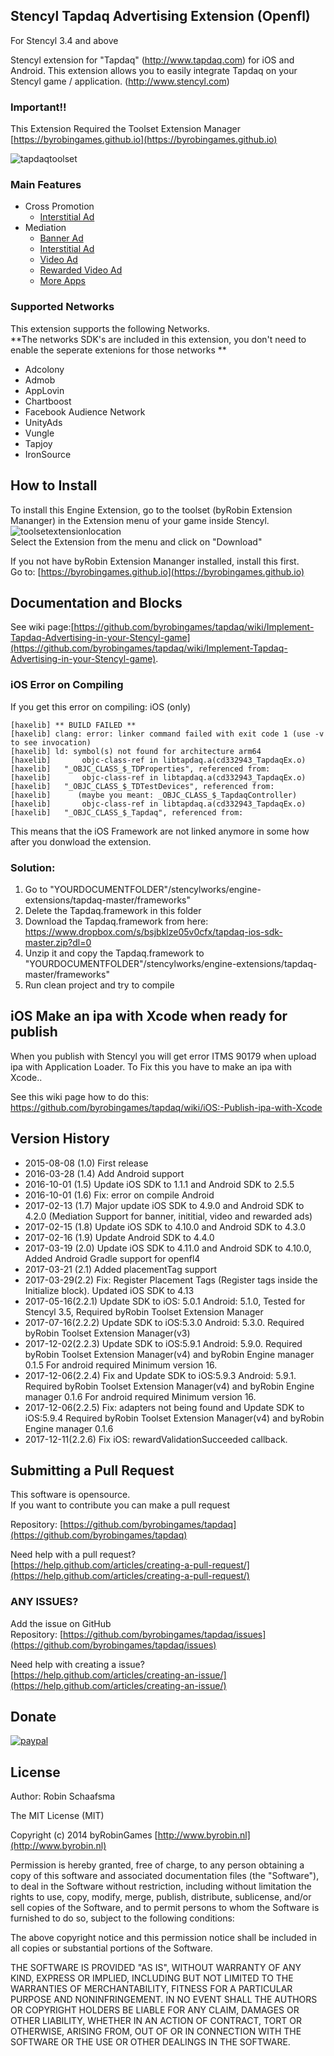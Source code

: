 ## Stencyl Tapdaq Advertising Extension (Openfl)

For Stencyl 3.4 and above

Stencyl extension for "Tapdaq" (http://www.tapdaq.com) for iOS and Android. This extension allows you to easily integrate Tapdaq on your Stencyl game / application. (http://www.stencyl.com)

### Important!!

This Extension Required the Toolset Extension Manager [https://byrobingames.github.io](https://byrobingames.github.io)

![tapdaqtoolset](http://byrobin.nl/store/wp-content/uploads/sites/4/2016/03/tapdaqtoolset-1.png)

### Main Features
* Cross Promotion
    - <a href="https://github.com/byrobingames/tapdaq/wiki/Implement-Tapdaq-Advertising-in-your-Stencyl-game#interstitial-ads">Interstitial Ad</a>
* Mediation
    - <a href="https://github.com/byrobingames/tapdaq/wiki/Implement-Tapdaq-Advertising-in-your-Stencyl-game#banner-ads">Banner Ad</a>
    - <a href="https://github.com/byrobingames/tapdaq/wiki/Implement-Tapdaq-Advertising-in-your-Stencyl-game#interstitial-ads">Interstitial Ad</a>
    - <a href="https://github.com/byrobingames/tapdaq/wiki/Implement-Tapdaq-Advertising-in-your-Stencyl-game#video-ads">Video Ad</a>
    - <a href="https://github.com/byrobingames/tapdaq/wiki/Implement-Tapdaq-Advertising-in-your-Stencyl-game#rewarded-video-ads">Rewarded Video Ad</a>
    - <a href="https://github.com/byrobingames/tapdaq/wiki/Implement-Tapdaq-Advertising-in-your-Stencyl-game#more-apps">More Apps</a>
    
### Supported Networks
This extension supports the following Networks.<br/>
**The networks SDK's are included in this extension, you don't need to enable the seperate extenions for those networks **<br/>
* Adcolony
* Admob
* AppLovin
* Chartboost
* Facebook Audience Network
* UnityAds
* Vungle
* Tapjoy
* IronSource

## How to Install

To install this Engine Extension, go to the toolset (byRobin Extension Mananger) in the Extension menu of your game inside Stencyl.<br/>
![toolsetextensionlocation](https://byrobingames.github.io/img/toolset/toolsetextensionlocation.png)<br/>
Select the Extension from the menu and click on "Download"

If you not have byRobin Extension Mananger installed, install this first.<br/>
Go to: [https://byrobingames.github.io](https://byrobingames.github.io)


## Documentation and Blocks
See wiki page:[https://github.com/byrobingames/tapdaq/wiki/Implement-Tapdaq-Advertising-in-your-Stencyl-game](https://github.com/byrobingames/tapdaq/wiki/Implement-Tapdaq-Advertising-in-your-Stencyl-game).

### iOS Error on Compiling
If you get this error on compiling: iOS (only)

    [haxelib] ** BUILD FAILED **
    [haxelib] clang: error: linker command failed with exit code 1 (use -v to see invocation)
    [haxelib] ld: symbol(s) not found for architecture arm64
    [haxelib]       objc-class-ref in libtapdaq.a(cd332943_TapdaqEx.o)
    [haxelib]   "_OBJC_CLASS_$_TDProperties", referenced from:
    [haxelib]       objc-class-ref in libtapdaq.a(cd332943_TapdaqEx.o)
    [haxelib]   "_OBJC_CLASS_$_TDTestDevices", referenced from:
    [haxelib]      (maybe you meant: _OBJC_CLASS_$_TapdaqController)
    [haxelib]       objc-class-ref in libtapdaq.a(cd332943_TapdaqEx.o)
    [haxelib]   "_OBJC_CLASS_$_Tapdaq", referenced from:
    
This means that the iOS Framework are not linked anymore in some how after you donwload the extension.
### Solution:<br/>
1) Go to "YOURDOCUMENTFOLDER"/stencylworks/engine-extensions/tapdaq-master/frameworks"<br/>
2) Delete the Tapdaq.framework in this folder<br/>
3) Download the Tapdaq.framework from here: https://www.dropbox.com/s/bsjbklze05v0cfx/tapdaq-ios-sdk-master.zip?dl=0<br/>
4) Unzip it and copy the Tapdaq.framework to "YOURDOCUMENTFOLDER"/stencylworks/engine-extensions/tapdaq-master/frameworks"<br/>
5) Run clean project and try to compile<br/>

## iOS Make an ipa with Xcode when ready for publish

When you publish with Stencyl you will get error ITMS 90179 when upload ipa with Application Loader.
To Fix this you have to make an ipa with Xcode..

See this wiki page how to do this:</br>
https://github.com/byrobingames/tapdaq/wiki/iOS:-Publish-ipa-with-Xcode

## Version History

- 2015-08-08 (1.0) First release
- 2016-03-28 (1.4) Add Android support
- 2016-10-01 (1.5) Update iOS SDK to 1.1.1 and Android SDK to 2.5.5
- 2016-10-01 (1.6) Fix: error on compile Android
- 2017-02-13 (1.7) Major update iOS SDK to 4.9.0 and Android SDK to 4.2.0 (Mediation Support for banner, inititial, video and rewarded ads)
- 2017-02-15 (1.8) Update iOS SDK to 4.10.0 and Android SDK to 4.3.0
- 2017-02-16 (1.9) Update Android SDK to 4.4.0
- 2017-03-19 (2.0) Update iOS SDK to 4.11.0 and Android SDK to 4.10.0, Added Android Gradle support for openfl4
- 2017-03-21 (2.1) Added placementTag support
- 2017-03-29(2.2) Fix: Register Placement Tags (Register tags inside the Initialize block). Updated iOS SDK to 4.13
- 2017-05-16(2.2.1) Update SDK to iOS: 5.0.1 Android: 5.1.0, Tested for Stencyl 3.5, Required byRobin Toolset Extension Manager
- 2017-07-16(2.2.2) Update SDK to iOS:5.3.0 Android: 5.3.0. Required byRobin Toolset Extension Manager(v3)
- 2017-12-02(2.2.3) Update SDK to iOS:5.9.1 Android: 5.9.0. Required byRobin Toolset Extension Manager(v4) and byRobin Engine manager 0.1.5 For android required Minimum version 16.
- 2017-12-06(2.2.4) Fix and Update SDK to iOS:5.9.3 Android: 5.9.1. Required byRobin Toolset Extension Manager(v4) and byRobin Engine manager 0.1.6 For android required Minimum version 16.
- 2017-12-06(2.2.5) Fix: adapters not being found and Update SDK to iOS:5.9.4  Required byRobin Toolset Extension Manager(v4) and byRobin Engine manager 0.1.6
- 2017-12-11(2.2.6) Fix iOS: rewardValidationSucceeded callback.

## Submitting a Pull Request

This software is opensource.<br/>
If you want to contribute you can make a pull request

Repository: [https://github.com/byrobingames/tapdaq](https://github.com/byrobingames/tapdaq)

Need help with a pull request?<br/>
[https://help.github.com/articles/creating-a-pull-request/](https://help.github.com/articles/creating-a-pull-request/)

### ANY ISSUES?

Add the issue on GitHub<br/>
Repository: [https://github.com/byrobingames/tapdaq/issues](https://github.com/byrobingames/tapdaq/issues)

Need help with creating a issue?<br/>
[https://help.github.com/articles/creating-an-issue/](https://help.github.com/articles/creating-an-issue/)

## Donate

[![paypal](https://www.paypalobjects.com/en_US/i/btn/btn_donateCC_LG.gif)](https://www.paypal.com/cgi-bin/webscr?cmd=_s-xclick&hosted_button_id=HKLGFCAGKBMFL)<br />

## License

Author: Robin Schaafsma

The MIT License (MIT)

Copyright (c) 2014 byRobinGames [http://www.byrobin.nl](http://www.byrobin.nl)

Permission is hereby granted, free of charge, to any person obtaining a copy of this software and associated documentation files (the "Software"), to deal in the Software without restriction, including without limitation the rights to use, copy, modify, merge, publish, distribute, sublicense, and/or sell copies of the Software, and to permit persons to whom the Software is furnished to do so, subject to the following conditions:

The above copyright notice and this permission notice shall be included in all copies or substantial portions of the Software.

THE SOFTWARE IS PROVIDED "AS IS", WITHOUT WARRANTY OF ANY KIND, EXPRESS OR IMPLIED, INCLUDING BUT NOT LIMITED TO THE WARRANTIES OF MERCHANTABILITY, FITNESS FOR A PARTICULAR PURPOSE AND NONINFRINGEMENT. IN NO EVENT SHALL THE AUTHORS OR COPYRIGHT HOLDERS BE LIABLE FOR ANY CLAIM, DAMAGES OR OTHER LIABILITY, WHETHER IN AN ACTION OF CONTRACT, TORT OR OTHERWISE, ARISING FROM, OUT OF OR IN CONNECTION WITH THE SOFTWARE OR THE USE OR OTHER DEALINGS IN THE SOFTWARE.
